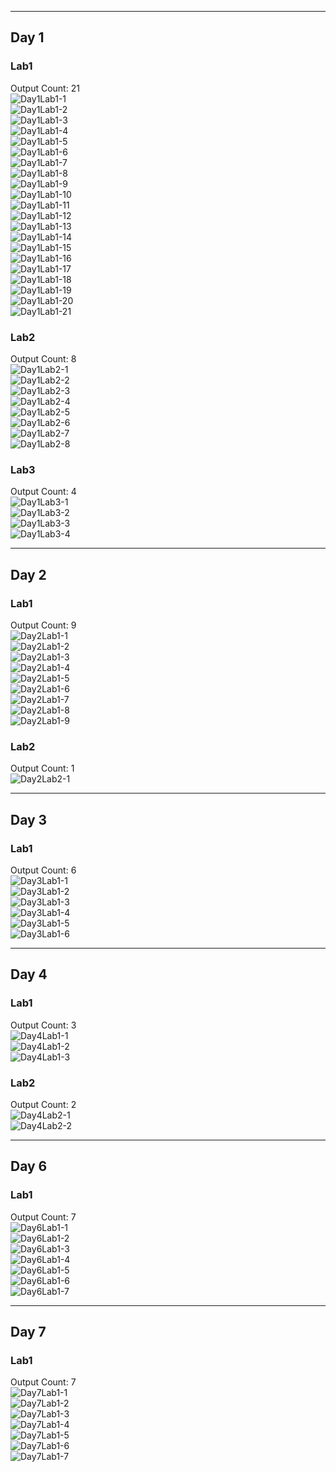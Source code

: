 
---

## Day 1

### Lab1  
Output Count: 21  
![Day1Lab1-1](Day%201/Lab1/Output/Day1Lab1%20(1).png)  
![Day1Lab1-2](Day%201/Lab1/Output/Day1Lab1%20(2).png)  
![Day1Lab1-3](Day%201/Lab1/Output/Day1Lab1%20(3).png)  
![Day1Lab1-4](Day%201/Lab1/Output/Day1Lab1%20(4).png)  
![Day1Lab1-5](Day%201/Lab1/Output/Day1Lab1%20(5).png)  
![Day1Lab1-6](Day%201/Lab1/Output/Day1Lab1%20(6).png)  
![Day1Lab1-7](Day%201/Lab1/Output/Day1Lab1%20(7).png)  
![Day1Lab1-8](Day%201/Lab1/Output/Day1Lab1%20(8).png)  
![Day1Lab1-9](Day%201/Lab1/Output/Day1Lab1%20(9).png)  
![Day1Lab1-10](Day%201/Lab1/Output/Day1Lab1%20(10).png)  
![Day1Lab1-11](Day%201/Lab1/Output/Day1Lab1%20(11).png)  
![Day1Lab1-12](Day%201/Lab1/Output/Day1Lab1%20(12).png)  
![Day1Lab1-13](Day%201/Lab1/Output/Day1Lab1%20(13).png)  
![Day1Lab1-14](Day%201/Lab1/Output/Day1Lab1%20(14).png)  
![Day1Lab1-15](Day%201/Lab1/Output/Day1Lab1%20(15).png)  
![Day1Lab1-16](Day%201/Lab1/Output/Day1Lab1%20(16).png)  
![Day1Lab1-17](Day%201/Lab1/Output/Day1Lab1%20(17).png)  
![Day1Lab1-18](Day%201/Lab1/Output/Day1Lab1%20(18).png)  
![Day1Lab1-19](Day%201/Lab1/Output/Day1Lab1%20(19).png)  
![Day1Lab1-20](Day%201/Lab1/Output/Day1Lab1%20(20).png)  
![Day1Lab1-21](Day%201/Lab1/Output/Day1Lab1%20(21).png)

### Lab2  
Output Count: 8  
![Day1Lab2-1](Day%201/Lab2/Output/Day1Lab2%20(1).png)  
![Day1Lab2-2](Day%201/Lab2/Output/Day1Lab2%20(2).png)  
![Day1Lab2-3](Day%201/Lab2/Output/Day1Lab2%20(3).png)  
![Day1Lab2-4](Day%201/Lab2/Output/Day1Lab2%20(4).png)  
![Day1Lab2-5](Day%201/Lab2/Output/Day1Lab2%20(5).png)  
![Day1Lab2-6](Day%201/Lab2/Output/Day1Lab2%20(6).png)  
![Day1Lab2-7](Day%201/Lab2/Output/Day1Lab2%20(7).png)  
![Day1Lab2-8](Day%201/Lab2/Output/Day1Lab2%20(8).png)

### Lab3  
Output Count: 4  
![Day1Lab3-1](Day%201/Lab3/Output/Day1Lab3%20(1).png)  
![Day1Lab3-2](Day%201/Lab3/Output/Day1Lab3%20(2).png)  
![Day1Lab3-3](Day%201/Lab3/Output/Day1Lab3%20(3).png)  
![Day1Lab3-4](Day%201/Lab3/Output/Day1Lab3%20(4).png)

---

## Day 2

### Lab1  
Output Count: 9  
![Day2Lab1-1](Day%202/Lab1/Output/Day2Lab1%20(1).png)  
![Day2Lab1-2](Day%202/Lab1/Output/Day2Lab1%20(2).png)  
![Day2Lab1-3](Day%202/Lab1/Output/Day2Lab1%20(3).png)  
![Day2Lab1-4](Day%202/Lab1/Output/Day2Lab1%20(4).png)  
![Day2Lab1-5](Day%202/Lab1/Output/Day2Lab1%20(5).png)  
![Day2Lab1-6](Day%202/Lab1/Output/Day2Lab1%20(6).png)  
![Day2Lab1-7](Day%202/Lab1/Output/Day2Lab1%20(7).png)  
![Day2Lab1-8](Day%202/Lab1/Output/Day2Lab1%20(8).png)  
![Day2Lab1-9](Day%202/Lab1/Output/Day2Lab1%20(9).png)

### Lab2  
Output Count: 1  
![Day2Lab2-1](Day%202/Lab2/Output/Day2Lab2%20(1).png)

---

## Day 3

### Lab1  
Output Count: 6  
![Day3Lab1-1](Day%203/Lab1/Output/Day3Lab1%20(1).png)  
![Day3Lab1-2](Day%203/Lab1/Output/Day3Lab1%20(2).png)  
![Day3Lab1-3](Day%203/Lab1/Output/Day3Lab1%20(3).png)  
![Day3Lab1-4](Day%203/Lab1/Output/Day3Lab1%20(4).png)  
![Day3Lab1-5](Day%203/Lab1/Output/Day3Lab1%20(5).png)  
![Day3Lab1-6](Day%203/Lab1/Output/Day3Lab1%20(6).png)

---

## Day 4

### Lab1  
Output Count: 3  
![Day4Lab1-1](Day%204/Lab1/Output/Day4Lab1%20(1).png)  
![Day4Lab1-2](Day%204/Lab1/Output/Day4Lab1%20(2).png)  
![Day4Lab1-3](Day%204/Lab1/Output/Day4Lab1%20(3).png)

### Lab2  
Output Count: 2  
![Day4Lab2-1](Day%204/Lab2/Output/Day4Lab2%20(1).png)  
![Day4Lab2-2](Day%204/Lab2/Output/Day4Lab2%20(2).png)

---

## Day 6

### Lab1  
Output Count: 7  
![Day6Lab1-1](Day%206/Lab1/Output/Day6Lab1%20(1).png)  
![Day6Lab1-2](Day%206/Lab1/Output/Day6Lab1%20(2).png)  
![Day6Lab1-3](Day%206/Lab1/Output/Day6Lab1%20(3).png)  
![Day6Lab1-4](Day%206/Lab1/Output/Day6Lab1%20(4).png)  
![Day6Lab1-5](Day%206/Lab1/Output/Day6Lab1%20(5).png)  
![Day6Lab1-6](Day%206/Lab1/Output/Day6Lab1%20(6).png)  
![Day6Lab1-7](Day%206/Lab1/Output/Day6Lab1%20(7).png)

---

## Day 7

### Lab1  
Output Count: 7  
![Day7Lab1-1](Day%207/Lab1/Output/Day7Lab1%20(1).png)  
![Day7Lab1-2](Day%207/Lab1/Output/Day7Lab1%20(2).png)  
![Day7Lab1-3](Day%207/Lab1/Output/Day7Lab1%20(3).png)  
![Day7Lab1-4](Day%207/Lab1/Output/Day7Lab1%20(4).png)  
![Day7Lab1-5](Day%207/Lab1/Output/Day7Lab1%20(5).png)  
![Day7Lab1-6](Day%207/Lab1/Output/Day7Lab1%20(6).png)  
![Day7Lab1-7](Day%207/Lab1/Output/Day7Lab1%20(7).png)
